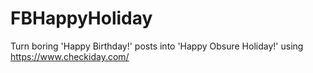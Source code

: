 # FBHappyHoliday
Turn boring 'Happy Birthday!' posts into 'Happy Obsure Holiday!' using https://www.checkiday.com/
